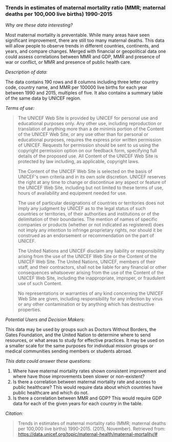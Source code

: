 ### **Trends in estimates of maternal mortality ratio (MMR; maternal deaths per 100,000 live births) 1990-2015**

_Why are these data interesting?_

Most maternal mortality is preventable. While many areas have seen significant improvement, there are still too many maternal deaths. 
This data will allow people to observe trends in different countries, continents, and years, and compare changes. Merged with financial 
or geopolitical data one could  assess correlations between MMR and GDP, MMR and presence of war or conflict, or MMR and presence of 
public health care.

_Description of data:_

The data contains 190 rows and 8 columns including three letter country code, country name, and MMR per 100000 live births for each 
year between 1990 and 2015, multiples of five. It also contains a summary table of the same data by UNICEF region.  

_Terms of use:_ 

>The UNICEF Web Site is provided by UNICEF for personal use and educational purposes only. Any other use, including reproduction 
or translation of anything more than a de minimis portion of the Content of the UNICEF Web Site, or any use other than for personal 
or educational purposes, requires the express prior written permission of UNICEF. Requests for permission should be sent to us using 
the copyright permission option on our feedback form, specifying full details of the proposed use. All Content of the UNICEF Web Site 
is protected by law including, as applicable, copyright laws.
>
>The Content of the UNICEF Web Site is selected on the basis of UNICEF's own criteria and in its own sole discretion. UNICEF reserves 
the right at any time to change or discontinue any aspect or feature of the UNICEF Web Site, including but not limited to these terms 
of use, hours of availability and equipment needed for use.
>
>The use of particular designations of countries or territories does not imply any judgment by UNICEF as to the legal status of such 
countries or territories, of their authorities and institutions or of the delimitation of their boundaries. The mention of names of 
specific companies or products (whether or not indicated as registered) does not imply any intention to infringe proprietary rights, 
nor should it be construed as an endorsement or recommendation on the part of UNICEF.
>
>The United Nations and UNICEF disclaim any liability or responsibility arising from the use of the UNICEF Web Site or the Content of 
the UNICEF Web Site. The United Nations, UNICEF, members of their staff, and their contractors, shall not be liable for any financial 
or other consequences whatsoever arising from the use of the Content of the UNICEF Web Site, including the inappropriate, improper, or 
fraudulent use of such Content.
>
>No representations or warranties of any kind concerning the UNICEF Web Site are given, including responsibility for any infection by 
virus or any other contamination or by anything which has destructive properties.

_Potential Users and Decision Makers:_

This data may be used by groups such as Doctors Without Borders, the Gates Foundation, and the United Nation to determine where to 
send resources, or what areas to study for effective practices. It may be used on a smaller scale for the same purposes for individual 
mission groups or medical communities sending members or students abroad.  

_This data could answer these questions:_

1)	Where have maternal mortality rates shown consistent improvement and where have those improvements been slower or non-existent?
2)	Is there a correlation between maternal mortality rate and access to public healthcare? This would require data about which 
countries have public healthcare and which do not.
3)	Is there a correlation between MMR and GDP? This would require GDP data for each of the given years for each country in the table.

_Citation:_

>Trends in estimates of maternal mortality ratio (MMR; maternal deaths per 100,000 live births) 1990-2015. (2015, November). Retrieved 
from: https://data.unicef.org/topic/maternal-health/maternal-mortality/#

